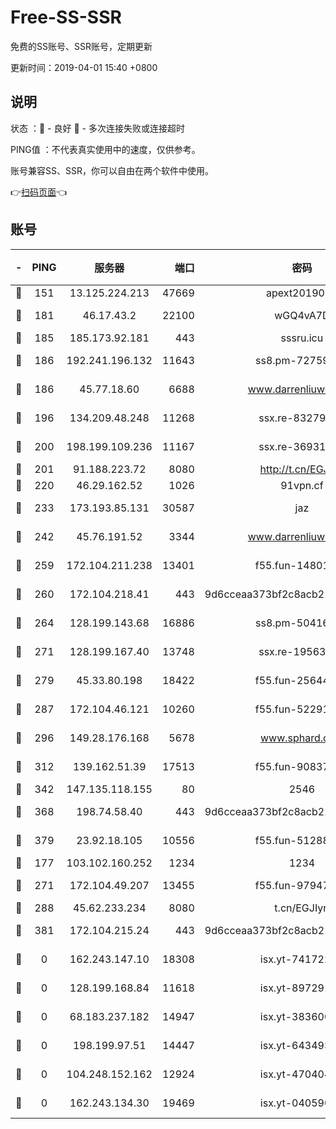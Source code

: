 # Free-SS-SSR

免费的SS账号、SSR账号，定期更新

更新时间：2019-04-01 15:40 +0800

## 说明

状态     ：🙂 - 良好 🙁 - 多次连接失败或连接超时

PING值   ：不代表真实使用中的速度，仅供参考。

账号兼容SS、SSR，你可以自由在两个软件中使用。

👉[扫码页面](https://liesauer.github.io/Free-SS-SSR/)👈

## 账号

|-|PING|服务器|端口|密码|加密方式|区域|
|:----:|:----:|:-----:|-----:|:----:|:----:|:----:|
|🙂|151|13.125.224.213|47669|apext2019001|chacha20|KR|
|🙂|181|46.17.43.2|22100|wGQ4vA7D|aes-256-gcm|RU|
|🙂|185|185.173.92.181|443|sssru.icu|rc4-md5|RU|
|🙂|186|192.241.196.132|11643|ss8.pm-72759398|aes-256-cfb|US|
|🙂|186|45.77.18.60|6688|www.darrenliuwei.com|aes-256-cfb|JP|
|🙂|196|134.209.48.248|11268|ssx.re-83279244|aes-256-cfb|US|
|🙂|200|198.199.109.236|11167|ssx.re-36931734|aes-256-cfb|US|
|🙂|201|91.188.223.72|8080|http://t.cn/EGJIyrl|rc4-md5|RU|
|🙂|220|46.29.162.52|1026|91vpn.cf|rc4-md5|RU|
|🙂|233|173.193.85.131|30587|jaz|aes-256-cfb|US|
|🙂|242|45.76.191.52|3344|www.darrenliuwei.com|aes-256-cfb|AU|
|🙂|259|172.104.211.238|13401|f55.fun-14801280|aes-256-cfb|US|
|🙂|260|172.104.218.41|443|9d6cceaa373bf2c8acb22e60b6a58be6|aes-256-cfb|US|
|🙂|264|128.199.143.68|16886|ss8.pm-50416761|aes-256-cfb|SG|
|🙂|271|128.199.167.40|13748|ssx.re-19563702|aes-256-cfb|SG|
|🙂|279|45.33.80.198|18422|f55.fun-25644172|aes-256-cfb|US|
|🙂|287|172.104.46.121|10260|f55.fun-52291486|aes-256-cfb|SG|
|🙂|296|149.28.176.168|5678|www.sphard.com|aes-256-cfb|SG|
|🙂|312|139.162.51.39|17513|f55.fun-90837350|aes-256-cfb|SG|
|🙂|342|147.135.118.155|80|2546|chacha20|US|
|🙂|368|198.74.58.40|443|9d6cceaa373bf2c8acb22e60b6a58be6|aes-256-cfb|US|
|🙂|379|23.92.18.105|10556|f55.fun-51288574|aes-256-cfb|US|
|🙂|177|103.102.160.252|1234|1234|rc4-md5|JP|
|🙂|271|172.104.49.207|13455|f55.fun-97947555|aes-256-cfb|SG|
|🙂|288|45.62.233.234|8080|t.cn/EGJIyrl|rc4-md5|CA|
|🙂|381|172.104.215.24|443|9d6cceaa373bf2c8acb22e60b6a58be6|aes-256-cfb|US|
|🙁|0|162.243.147.10|18308|isx.yt-74172244|aes-256-cfb|US|
|🙁|0|128.199.168.84|11618|isx.yt-89729169|aes-256-cfb|SG|
|🙁|0|68.183.237.182|14947|isx.yt-38360032|aes-256-cfb|SG|
|🙁|0|198.199.97.51|14447|isx.yt-64349334|aes-256-cfb|US|
|🙁|0|104.248.152.162|12924|isx.yt-47040451|aes-256-cfb|SG|
|🙁|0|162.243.134.30|19469|isx.yt-04059009|aes-256-cfb|US|
